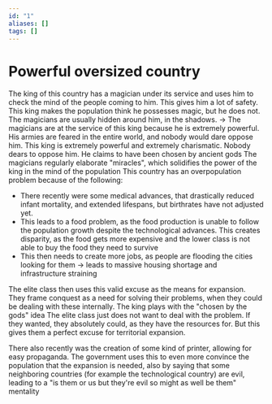 ```yaml
---
id: "1"
aliases: []
tags: []
---
```


# Powerful oversized country

The king of this country has a magician under its service and uses him to check the mind of the people coming to him. This gives him a lot of safety.
This king makes the population think he possesses magic, but he does not. The magicians are usually hidden around him, in the shadows.
-> The magicians are at the service of this king because he is extremely powerful. His armies are feared in the entire world, and nobody would dare oppose him.
This king is extremely powerful and extremely charismatic. Nobody dears to oppose him. He claims to have been chosen by ancient gods
The magicians regularly elaborate "miracles", which solidifies the power of the king in the mind of the population
This country has an overpopulation problem because of the following:

- There recently were some medical advances, that drastically reduced infant mortality, and extended lifespans, but birthrates have not adjusted yet.
- This leads to a food problem, as the food production is unable to follow the population growth despite the technological advances. This creates disparity, as the food gets more expensive and the lower class is not able to buy the food they need to survive
- This then needs to create more jobs, as people are flooding the cities looking for them -> leads to massive housing shortage and infrastructure straining

The elite class then uses this valid excuse as the means for expansion. They frame conquest as a need for solving their problems, when they could be dealing with these internally. The king plays with the "chosen by the gods" idea
The elite class just does not want to deal with the problem. If they wanted, they absolutely could, as they have the resources for. But this gives them a perfect excuse for territorial expansion.

There also recently was the creation of some kind of printer, allowing for easy propaganda. The government uses this to even more convince the population that the expansion is needed, also by saying that some neighboring countries (for example the technological country) are evil, leading to a "is them or us but they're evil so might as well be them" mentality
